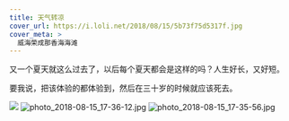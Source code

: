 ```yaml
---
title: 天气转凉
cover_url: https://i.loli.net/2018/08/15/5b73f75d5317f.jpg
cover_meta: >
  威海荣成那香海海滩
---
```


又一个夏天就这么过去了，以后每个夏天都会是这样的吗？人生好长，又好短。

要我说，把该体验的都体验到，然后在三十岁的时候就应该死去。

![](https://i.loli.net/2018/08/15/5b73f491079bd.jpg)
![photo_2018-08-15_17-36-12.jpg](https://i.loli.net/2018/08/15/5b73f492301b3.jpg)
![photo_2018-08-15_17-35-56.jpg](https://i.loli.net/2018/08/15/5b73f4923021a.jpg)

